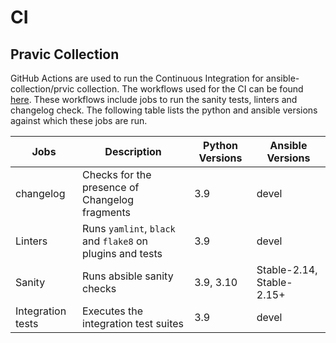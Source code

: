 # CI

##  Pravic Collection

GitHub Actions are used to run the Continuous Integration for ansible-collection/prvic collection. The workflows used for the CI can be found [here](https://github.com/ansible-collection/pravic/tree/main/.github/workflows). These workflows include jobs to run the sanity tests, linters and changelog check. The following table lists the python and ansible versions against which these jobs are run.

| Jobs | Description | Python Versions | Ansible Versions |
| ------ |-------| ------ | -----------|
| changelog |Checks for the presence of Changelog fragments | 3.9 | devel |
| Linters | Runs `yamlint`, `black` and `flake8` on plugins and tests | 3.9 | devel |
| Sanity | Runs absible sanity checks | 3.9, 3.10 | Stable-2.14, Stable-2.15+ |
| Integration tests | Executes the integration test suites| 3.9 | devel |
